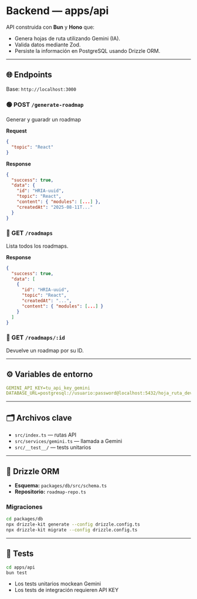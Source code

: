 # Backend — apps/api

API construida con **Bun** y **Hono** que:

- Genera hojas de ruta utilizando Gemini (IA).
- Valida datos mediante Zod.
- Persiste la información en PostgreSQL usando Drizzle ORM.

---

## 🌐 Endpoints

Base: `http://localhost:3000`

### 🟢 POST `/generate-roadmap`

Generar y guaradr un roadmap

**Request**
```json
{
  "topic": "React"
}
```

**Response**
```json
{
  "success": true,
  "data": {
    "id": "HRIA-uuid",
    "topic": "React",
    "content": { "modules": [...] },
    "createdAt": "2025-08-11T..."
  }
}
```

### 🔵 GET `/roadmaps`

Lista todos los roadmaps.

**Response**
```json
{
  "success": true,
  "data": [
    {
      "id": "HRIA-uuid",
      "topic": "React",
      "createdAt": "...",
      "content": { "modules": [...] }
    }
  ]
}
```

### 🔵 GET `/roadmaps/:id`

Devuelve un roadmap por su ID.

---

## ⚙️ Variables de entorno

```yaml
GEMINI_API_KEY=tu_api_key_gemini  
DATABASE_URL=postgresql://usuario:password@localhost:5432/hoja_ruta_dev
```

---

## 🗂️ Archivos clave

- `src/index.ts` — rutas API
- `src/services/gemini.ts` — llamada a Gemini
- `src/__test__/` — tests unitarios

---

## 🧱 Drizzle ORM

- **Esquema:** `packages/db/src/schema.ts`
- **Repositorio:** `roadmap-repo.ts`

### Migraciones

```bash
cd packages/db  
npx drizzle-kit generate --config drizzle.config.ts  
npx drizzle-kit migrate --config drizzle.config.ts
```

---

## 🧪 Tests

```bash
cd apps/api  
bun test
```

- Los tests unitarios mockean Gemini  
- Los tests de integración requieren API KEY  